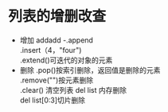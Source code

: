 # 列表的增删改查
- 增加   addadd
  -.append  
  .insert（4，"four")  
  .extend()可迭代的对象的元素
- 删除 
  .pop()按索引删除，返回值是删除的元素   
  .remove("")按元素删除  
  .clear() 清空列表 
  del list 内存删除    
  del list[0:3]切片删除

